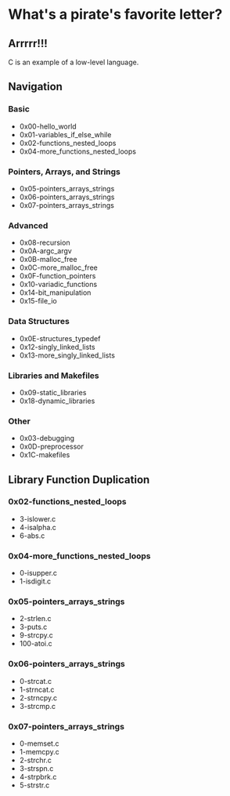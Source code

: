 # What's a pirate's favorite letter?

## Arrrrr!!!

C is an example of a low-level language.

## Navigation

### Basic
- 0x00-hello_world
- 0x01-variables_if_else_while
- 0x02-functions_nested_loops
- 0x04-more_functions_nested_loops

### Pointers, Arrays, and Strings
- 0x05-pointers_arrays_strings
- 0x06-pointers_arrays_strings
- 0x07-pointers_arrays_strings

### Advanced
- 0x08-recursion
- 0x0A-argc_argv
- 0x0B-malloc_free
- 0x0C-more_malloc_free
- 0x0F-function_pointers
- 0x10-variadic_functions
- 0x14-bit_manipulation
- 0x15-file_io

### Data Structures
- 0x0E-structures_typedef
- 0x12-singly_linked_lists
- 0x13-more_singly_linked_lists

### Libraries and Makefiles
- 0x09-static_libraries
- 0x18-dynamic_libraries

### Other
- 0x03-debugging
- 0x0D-preprocessor
- 0x1C-makefiles

## Library Function Duplication

### 0x02-functions_nested_loops
- 3-islower.c
- 4-isalpha.c
- 6-abs.c

### 0x04-more_functions_nested_loops
- 0-isupper.c
- 1-isdigit.c

### 0x05-pointers_arrays_strings
- 2-strlen.c
- 3-puts.c
- 9-strcpy.c
- 100-atoi.c

### 0x06-pointers_arrays_strings
- 0-strcat.c
- 1-strncat.c
- 2-strncpy.c
- 3-strcmp.c

### 0x07-pointers_arrays_strings
- 0-memset.c
- 1-memcpy.c
- 2-strchr.c
- 3-strspn.c
- 4-strpbrk.c
- 5-strstr.c
